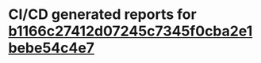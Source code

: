# CI/CD generated reports for [b1166c27412d07245c7345f0cba2e1bebe54c4e7](https://github.com/hydephp/develop/commit/b1166c27412d07245c7345f0cba2e1bebe54c4e7)

